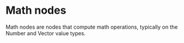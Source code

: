 # Math nodes


Math nodes are nodes that compute math operations, typically on the Number and Vector value types.
